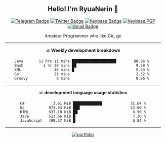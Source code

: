 <h2 align="center">Hello! I'm RyuaNerin 👋</h2>
<div align=center>

  [![Telegram Badge](https://img.shields.io/badge/-Telegram-2CA5E0?style=flat-square&logo=telegram&logoColor=white&link=https://t.me/unknown5766)](https://t.me/unknown5766)
  [![Twitter Badge](https://img.shields.io/badge/-Twitter-1DA1F2?style=flat-square&logo=twitter&logoColor=white&link=https://twitter.com/RyuaNerin)](https://twitter.com/RyuaNerin)
  [![Keybase Badge](https://img.shields.io/badge/-Keybase-33A0FF?style=flat-square&logo=keybase&logoColor=white&link=https://keybase.io/ryuanerin)](https://keybase.io/ryuanerin)
  [![Keybase PGP](https://img.shields.io/keybase/pgp/ryuanerin?style=flat-square)](http://pool.sks-keyservers.net/pks/lookup?search=0x542be8eacfb31f3e+&fingerprint=on&hash=on&exact=on&op=index)
  [![Gmail Badge](https://img.shields.io/badge/-Mail.Ru-168DE2?style=flat-square&logo=Mail.Ru&logoColor=white&link=mailto:admin@ryuar.in)](mailto:admin@ryuar.in) 

  Amateur Programmer who like C#, go

  -------

  📊 **Weekly development breakdown**

  <!--START_SECTION:waka-->
```text
Java       11 hrs 11 mins ████████████████████        80.06 % 
Bash         1 hr 20 mins ██                           9.58 % 
XML               46 mins █                            5.53 % 
Go                21 mins                              2.52 % 
Groovy             8 mins                              0.96 % 
```
<!--END_SECTION:waka-->

  -------

  📊 **development language usage statistics**
<!--START_SECTION:top_language-->
```text
C#             3.61 MiB █████████████             51.64 %
Go           973.63 KiB ███                       13.60 %
HTML         637.18 KiB ██                         8.90 %
Java         522.66 KiB █                          7.30 %
JavaScript   489.57 KiB █                          6.84 %
```
<!--END_SECTION:top_language-->

  -------

  [![portfolio](https://github-readme-stats.vercel.app/api/pin/?username=RyuaNerin&repo=portfolio)](https://github.com/RyuaNerin/portfolio)

</div>
